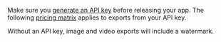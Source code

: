 Make sure you [generate an API key](https://www.pixelsdk.com/dashboard/api-keys/) before releasing your app. The following [pricing matrix](https://www.pixelsdk.com/#pricing) applies to exports from your API key.

Without an API key, image and video exports will include a watermark.
